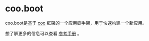 # coo.boot

coo.boot是基于 [coo][] 框架的一个应用脚手架，用于快速构建一个新应用。

想了解更多的信息可以查看 [参考手册](https://jnoee.gitbooks.io/coo-doc/content) 。

[coo]: https://github.com/jnoee/coo